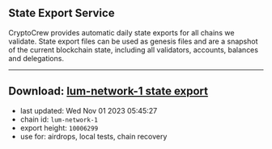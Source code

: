 ## State Export Service
CryptoCrew provides automatic daily state exports for all chains we validate. State export files can be used as genesis files and are a snapshot of the current blockchain state, including all validators, accounts, balances and delegations.

---
**Download: [lum-network-1 state export](https://dl.ccvalidators.com/SERVICE/lumnetwork/lum-network-1_export_10006299.json)**
---

- last updated: Wed Nov 01 2023 05:45:27
- chain id: `lum-network-1`
- export height: `10006299`
- use for: airdrops, local tests, chain recovery
